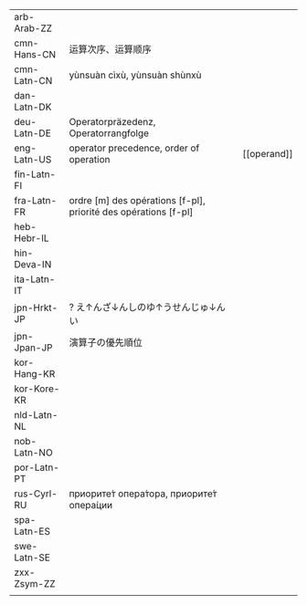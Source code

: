 | | | |
|-|-|-|
| arb-Arab-ZZ |  |  |
| cmn-Hans-CN | 运算次序、运算顺序 |  |
| cmn-Latn-CN | yùnsuàn cìxù, yùnsuàn shùnxù |  |
| dan-Latn-DK |  |  |
| deu-Latn-DE | Operatorpräzedenz, Operatorrangfolge |  |
| eng-Latn-US | operator precedence, order of operation | [[operand]] |
| fin-Latn-FI |  |  |
| fra-Latn-FR | ordre [m] des opérations [f-pl], priorité des opérations [f-pl] |  |
| heb-Hebr-IL |  |  |
| hin-Deva-IN |  |  |
| ita-Latn-IT |  |  |
| jpn-Hrkt-JP | ? え↑んざ↓んしのゆ↑うせんじゅ↓んい |  |
| jpn-Jpan-JP | 演算子の優先順位 |  |
| kor-Hang-KR |  |  |
| kor-Kore-KR |  |  |
| nld-Latn-NL |  |  |
| nob-Latn-NO |  |  |
| por-Latn-PT |  |  |
| rus-Cyrl-RU | приорите́т опера́тора, приорите́т опера́ции |  |
| spa-Latn-ES |  |  |
| swe-Latn-SE |  |  |
| zxx-Zsym-ZZ |  |  |
|  |  |  |
